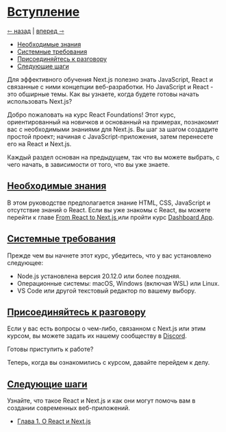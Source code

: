 # [Вступление](../index.md)

[⇽ назад](../index.md) | [вперед ⇾](<./Chapter 1. About React and Next.js.md>)

- [Необходимые знания](#необходимые-знания)
- [Системные требования](#необходимые-знания)
- [Присоединяйтесь к разговору](#необходимые-знания)
- [Следующие шаги](#следующие-шаги)

Для эффективного обучения Next.js полезно знать JavaScript, React и связанные с ними концепции веб-разработки. Но JavaScript и React - это обширные темы. Как вы узнаете, когда будете готовы начать использовать Next.js?

Добро пожаловать на курс React Foundations! Этот курс, ориентированный на новичков и основанный на примерах, познакомит вас с необходимыми знаниями для Next.js. Вы шаг за шагом создадите простой проект; начиная с JavaScript-приложения, затем перенесете его на React и Next.js.

Каждый раздел основан на предыдущем, так что вы можете выбрать, с чего начать, в зависимости от того, что вы уже знаете.

## [Необходимые знания](#)

В этом руководстве предполагается знание HTML, CSS, JavaScript и отсутствие знаний о React. Если вы уже знакомы с React, вы можете перейти к главе [From React to Next.js ](https://nextjs.org/learn/react-foundations/from-react-to-nextjs) или пройти курс [Dashboard App](https://nextjs.org/learn/dashboard-app).

## [Системные требования](#)

Прежде чем вы начнете этот курс, убедитесь, что у вас установлено следующее:

- Node.js установлена версия 20.12.0 или более поздняя.
- Операционные системы: macOS, Windows (включая WSL) или Linux.
- VS Code или другой текстовый редактор по вашему выбору.

## [Присоединяйтесь к разговору](#)

Если у вас есть вопросы о чем-либо, связанном с Next.js или этим курсом, вы можете задать их нашему сообществу в [Discord](https://discord.gg/Q3AsD4efFC).

Готовы приступить к работе?

Теперь, когда вы ознакомились с курсом, давайте перейдем к делу.

## [Следующие шаги](#)

Узнайте, что такое React и Next.js и как они могут помочь вам в создании современных веб-приложений.

- [Глава 1. О React и Next.js](<./Chapter 1. About React and Next.js.md>)
